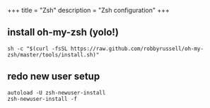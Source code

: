 +++
title = "Zsh"
description = "Zsh configuration"
+++

## install oh-my-zsh (yolo!)

```
sh -c "$(curl -fsSL https://raw.github.com/robbyrussell/oh-my-zsh/master/tools/install.sh)"
```

## redo new user setup
```
autoload -U zsh-newuser-install
zsh-newuser-install -f
```


